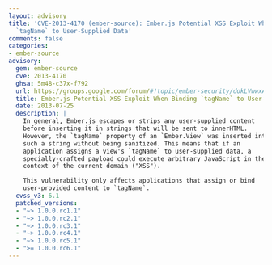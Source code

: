 ```yaml
---
layout: advisory
title: 'CVE-2013-4170 (ember-source): Ember.js Potential XSS Exploit When Binding
  `tagName` to User-Supplied Data'
comments: false
categories:
- ember-source
advisory:
  gem: ember-source
  cve: 2013-4170
  ghsa: 5m48-c37x-f792
  url: https://groups.google.com/forum/#!topic/ember-security/dokLVwwxAdM
  title: Ember.js Potential XSS Exploit When Binding `tagName` to User-Supplied Data
  date: 2013-07-25
  description: |
    In general, Ember.js escapes or strips any user-supplied content
    before inserting it in strings that will be sent to innerHTML.
    However, the `tagName` property of an `Ember.View` was inserted into
    such a string without being sanitized. This means that if an
    application assigns a view's `tagName` to user-supplied data, a
    specially-crafted payload could execute arbitrary JavaScript in the
    context of the current domain ("XSS").

    This vulnerability only affects applications that assign or bind
    user-provided content to `tagName`.
  cvss_v3: 6.1
  patched_versions:
  - "~> 1.0.0.rc1.1"
  - "~> 1.0.0.rc2.1"
  - "~> 1.0.0.rc3.1"
  - "~> 1.0.0.rc4.1"
  - "~> 1.0.0.rc5.1"
  - ">= 1.0.0.rc6.1"
---
```

